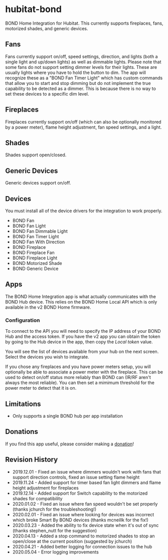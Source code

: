 # hubitat-bond
BOND Home Integration for Hubitat. This currently supports fireplaces, fans, motorized shades, and generic devices.
 
## Fans
Fans currently support on/off, speed settings, direction, and lights (both a single light and up/down lights) as well as dimmable lights. Please note that some fans do not support setting dimmer levels for their lights. These are usually lights where you have to hold the button to dim. The app will recognize these as a "BOND Fan Timer Light" which has custom commands that allow you to start and stop dimming but do not implement the true capability to be detected as a dimmer. This is because there is no way to set these devices to a specific dim level.
 
## Fireplaces
Fireplaces currently support on/off (which can also be optionally monitored by a power meter), flame height adjustment, fan speed settings, and a light.

## Shades
Shades support open/closed.

## Generic Devices
Generic devices support on/off.

## Devices
You must install all of the device drivers for the integration to work properly.
* BOND Fan
* BOND Fan Light
* BOND Fan Dimmable Light
* BOND Fan Timer Light
* BOND Fan With Direction
* BOND Fireplace
* BOND Fireplace Fan
* BOND Fireplace Light
* BOND Motorized Shade
* BOND Generic Device

## Apps
The BOND Home Integration app is what actually communicates with the BOND Hub device. This relies on the BOND Home Local API which is only available in the v2 BOND Home firmware.

### Configuration
To connect to the API you will need to specify the IP address of your BOND Hub and the access token. If you have the v2 app you can obtain the token by going to the Hub device in the app, then copy the _Local token_ value.

You will see the list of devices available from your hub on the next screen. Select the devices you wish to integrate.

If you chose any fireplaces and you have power meters setup, you will optionally be able to associate a power meter with the fireplace. This can be used to detect on/off status more reliably than BOND can (IR/RF aren't always the most reliable). You can then set a mimimum threshold for the power meter to detect that it is on.

## Limitations
* Only supports a single BOND hub per app installation

## Donations
If you find this app useful, please consider making a [donation](https://www.paypal.com/cgi-bin/webscr?cmd=_s-xclick&hosted_button_id=7LBRPJRLJSDDN&source=url)! 

## Revision History
* 2019.12.01 - Fixed an issue where dimmers wouldn't work with fans that support direction controls, fixed an issue setting flame height
* 2019.11.24 - Added support for timer based fan light dimmers and flame height adjustment for fireplaces
* 2019.12.14 - Added support for Switch capability to the motorized shades for compatibility
* 2020.01.02 - Fixed an issue where fan speed wouldn't be set properly (thanks jchurch for the troubleshooting!)
* 2020.02.01 - Fixed an issue where looking for devices was incorrect which broke Smart By BOND devices (thanks mcneillk for the fix!)
* 2020.03.23 - Added the ability to fix device state when it's out of sync (thanks stephen_nutt for the suggestion)
* 2020.04.13 - Added a stop command to motorized shades to stop an open/close at the current position (suggested by jchurch)
* 2020.04.21 - Added better logging for connection issues to the hub
* 2020.05.04 - Error logging improvements